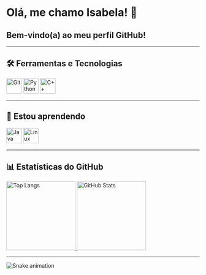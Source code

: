 # Olá, me chamo Isabela! 👋

## Bem-vindo(a) ao meu perfil GitHub! 

---

## 🛠️ Ferramentas e Tecnologias

<div>
  <img loading="lazy" src="https://cdn.jsdelivr.net/gh/devicons/devicon/icons/git/git-original.svg" width="40" height="40" alt="Git"/>
  <img loading="lazy" src="https://cdn.jsdelivr.net/gh/devicons/devicon/icons/python/python-original.svg" width="40" height="40" alt="Python"/>
  <img loading="lazy" src="https://cdn.jsdelivr.net/gh/devicons/devicon/icons/cplusplus/cplusplus-original.svg" width="40" height="40" alt="C++"/>
</div>

---

## 🌱 Estou aprendendo

<div>
  <img loading="lazy" src="https://cdn.jsdelivr.net/gh/devicons/devicon/icons/java/java-original.svg" width="40" height="40" alt="Java"/>
  <img loading="lazy" src="https://cdn.jsdelivr.net/gh/devicons/devicon/icons/linux/linux-original.svg" width="40" height="40" alt="Linux"/>
</div>

---

## 📊 Estatísticas do GitHub

<div>
  <a href="https://github.com/isabela1s">
    <img loading="lazy" height="180em" src="https://github-readme-stats.vercel.app/api/top-langs/?username=isabela1s&layout=compact&langs_count=7&theme=dracula" alt="Top Langs"/>
  </a>
  <a href="https://github.com/isabela1s">
    <img loading="lazy" height="180em" src="https://github-readme-stats.vercel.app/api?username=isabela1s&show_icons=true&theme=dracula&include_all_commits=true&count_private=true" alt="GitHub Stats"/>
  </a>
</div>

---

![Snake animation](https://github.com/isabela1s/isabela1s/blob/output/github-contribution-grid-snake.svg)
